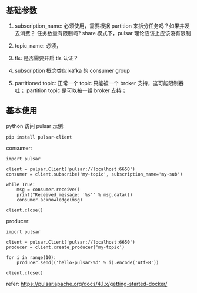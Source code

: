 
## 基础参数
1. subscription_name: 必须使用，需要根据 partition 来拆分任务吗？如果并发去消费？
任务数量有限制吗? share 模式下，pulsar 理论应该上应该没有限制
2. topic_name: 必须，
3. tls: 是否需要开启 tls 认证？

4. subscription 概念类似 kafka 的 consumer group
5. partitioned topic: 正常一个 topic 只能被一个 broker 支持，这可能限制吞吐； partition topic 是可以被一组 broker 支持；


## 基本使用
python 访问 pulsar 示例:
```
pip install pulsar-client
```

consumer:
```
import pulsar

client = pulsar.Client('pulsar://localhost:6650')
consumer = client.subscribe('my-topic', subscription_name='my-sub')

while True:
    msg = consumer.receive()
    print("Received message: '%s'" % msg.data())
    consumer.acknowledge(msg)

client.close()
```

producer:
```
import pulsar

client = pulsar.Client('pulsar://localhost:6650')
producer = client.create_producer('my-topic')

for i in range(10):
    producer.send(('hello-pulsar-%d' % i).encode('utf-8'))

client.close()
```

refer:
https://pulsar.apache.org/docs/4.1.x/getting-started-docker/


